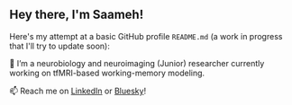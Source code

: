## Hey there, I'm Saameh!

Here's my attempt at a basic GitHub profile ```README.md``` (a work in progress that I'll try to update soon):

🔭 I’m a neurobiology and neuroimaging (Junior) researcher currently working on tfMRI-based working-memory modeling.

📫 Reach me on [LinkedIn](https://www.linkedin.com/in/saameh-sanaaee/) or [Bluesky](https://bsky.app/profile/saamehsanaaee.bsky.social)!
